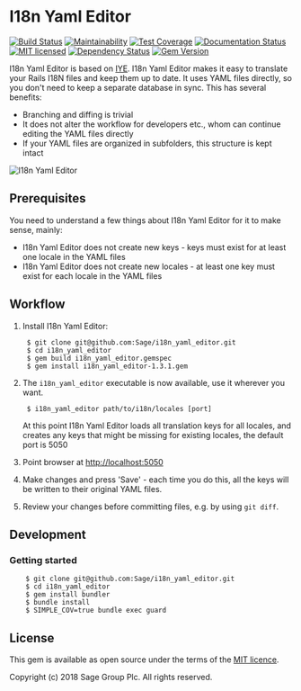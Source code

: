 # I18n Yaml Editor

[![Build Status](https://travis-ci.org/Sage/i18n_yaml_editor.svg?branch=master)](https://travis-ci.org/Sage/i18n_yaml_editor)
[![Maintainability](https://api.codeclimate.com/v1/badges/f71fb2039dd7d50eb90d/maintainability)](https://codeclimate.com/github/Sage/i18n_yaml_editor/maintainability)
[![Test Coverage](https://api.codeclimate.com/v1/badges/f71fb2039dd7d50eb90d/test_coverage)](https://codeclimate.com/github/Sage/i18n_yaml_editor/test_coverage)
[![Documentation Status](http://inch-ci.org/github/Sage/i18n_yaml_editor.svg?branch=master)](http://inch-ci.org/github/Sage/i18n_yaml_editor)
[![MIT licensed](https://img.shields.io/badge/license-MIT-blue.svg)](https://github.com/Sage/i18n_yaml_editor/blob/master/LICENSE)
[![Dependency Status](https://gemnasium.com/badges/github.com/Sage/i18n_yaml_editor.svg)](https://gemnasium.com/github.com/Sage/i18n_yaml_editor)
[![Gem Version](https://badge.fury.io/rb/i18n_yaml_editor.svg)](https://badge.fury.io/rb/i18n_yaml_editor)

I18n Yaml Editor is based on [IYE](https://github.com/firmafon/iye).
I18n Yaml Editor makes it easy to translate your Rails I18N files and keep them up to date.
It uses YAML files directly, so you don't need to keep a separate database in sync.
This has several benefits:

* Branching and diffing is trivial
* It does not alter the workflow for developers etc., whom can continue editing the
  YAML files directly
* If your YAML files are organized in subfolders, this structure is kept intact

![I18n Yaml Editor](https://cloud.githubusercontent.com/assets/1446195/10295880/1f829dd6-6bc4-11e5-9a08-bb79d9864bdb.png)

## Prerequisites

You need to understand a few things about I18n Yaml Editor for it to make sense, mainly:

* I18n Yaml Editor does not create new keys - keys must exist for at least one locale in the YAML files
* I18n Yaml Editor does not create new locales - at least one key must exist for each locale in the YAML files

## Workflow

1. Install I18n Yaml Editor:

        $ git clone git@github.com:Sage/i18n_yaml_editor.git
        $ cd i18n_yaml_editor
        $ gem build i18n_yaml_editor.gemspec
        $ gem install i18n_yaml_editor-1.3.1.gem

2. The `i18n_yaml_editor` executable is now available, use it wherever you want.

        $ i18n_yaml_editor path/to/i18n/locales [port]

    At this point I18n Yaml Editor loads all translation keys for all locales, and creates any
    keys that might be missing for existing locales, the default port is 5050

3. Point browser at [http://localhost:5050](http://localhost:5050)
4. Make changes and press 'Save' - each time you do this, all the keys will be
   written to their original YAML files.
5. Review your changes before committing files, e.g. by using `git diff`.

## Development

### Getting started
        $ git clone git@github.com:Sage/i18n_yaml_editor.git
        $ cd i18n_yaml_editor
        $ gem install bundler
        $ bundle install
        $ SIMPLE_COV=true bundle exec guard


## License

This gem is available as open source under the terms of the
[MIT licence](LICENSE).

Copyright (c) 2018 Sage Group Plc. All rights reserved.
